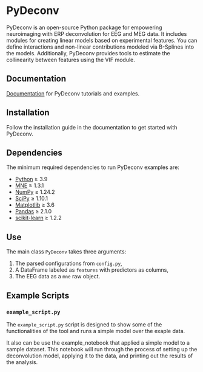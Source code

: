 PyDeconv
==========

PyDeconv is an open-source Python package for empowering neuroimaging with ERP deconvolution for EEG and MEG data. It includes modules for creating linear models based on experimental features. You can define interactions and non-linear contributions modeled via B-Splines into the models. Additionally, PyDeconv provides tools to estimate the collinearity between features using the VIF module.

## Documentation

[Documentation](#) for PyDeconv tutorials and examples.

## Installation

Follow the installation guide in the documentation to get started with PyDeconv.

## Dependencies

The minimum required dependencies to run PyDeconv examples are:

- [Python](https://www.python.org) ≥ 3.9
- [MNE](https://mne.tools/stable/index.html) ≥ 1.3.1  
- [NumPy](https://numpy.org) ≥ 1.24.2
- [SciPy](https://scipy.org) ≥ 1.10.1
- [Matplotlib](https://matplotlib.org) ≥ 3.6
- [Pandas](https://pandas.pydata.org) ≥ 2.1.0
- [scikit-learn](https://scikit-learn.org) ≥ 1.2.2  

## Use

The main class `PyDeconv` takes three arguments: 
1. The parsed configurations from `config.py`, 
2. A DataFrame labeled as `features` with predictors as columns, 
3. The EEG data as a `mne` raw object.

## Example Scripts

### `example_script.py`
The `example_script.py` script is designed to show some of the functionalities of the tool and runs a simple model over the exaple data. 

It also can be use the example_notebook that applied a simple model to a sample dataset. This notebook will run through the process of setting up the deconvolution model, applying it to the data, and printing out the results of the analysis.

